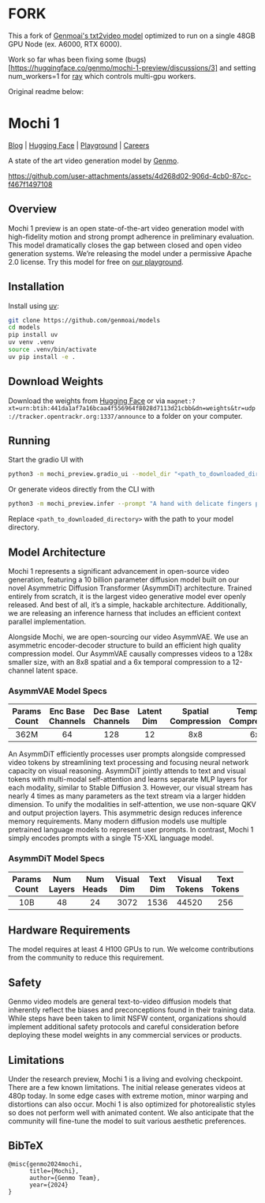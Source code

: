 # FORK

This a fork of [Genmoai's txt2video model](https://github.com/genmoai/models) optimized to run on a single 48GB GPU Node (ex. A6000, RTX 6000).

Work so far whas been fixing some (bugs)[https://huggingface.co/genmo/mochi-1-preview/discussions/3] and setting num_workers=1 for [ray](https://pypi.org/project/ray/) which controls multi-gpu workers.

Original readme below:

# Mochi 1
[Blog](https://www.genmo.ai/blog) | [Hugging Face](https://huggingface.co/genmo/mochi-1-preview) | [Playground](https://www.genmo.ai/play) | [Careers](https://jobs.ashbyhq.com/genmo)

A state of the art video generation model by [Genmo](https://genmo.ai).

https://github.com/user-attachments/assets/4d268d02-906d-4cb0-87cc-f467f1497108

## Overview

Mochi 1 preview is an open state-of-the-art video generation model with high-fidelity motion and strong prompt adherence in preliminary evaluation. This model dramatically closes the gap between closed and open video generation systems. We’re releasing the model under a permissive Apache 2.0 license. Try this model for free on [our playground](https://genmo.ai/play).

## Installation

Install using [uv](https://github.com/astral-sh/uv):

```bash
git clone https://github.com/genmoai/models
cd models 
pip install uv
uv venv .venv
source .venv/bin/activate
uv pip install -e .
```

## Download Weights

Download the weights from [Hugging Face](https://huggingface.co/genmo/mochi-1-preview/tree/main) or via `magnet:?xt=urn:btih:441da1af7a16bcaa4f556964f8028d7113d21cbb&dn=weights&tr=udp://tracker.opentrackr.org:1337/announce` to a folder on your computer.

## Running

Start the gradio UI with

```bash
python3 -m mochi_preview.gradio_ui --model_dir "<path_to_downloaded_directory>"
```

Or generate videos directly from the CLI with

```bash
python3 -m mochi_preview.infer --prompt "A hand with delicate fingers picks up a bright yellow lemon from a wooden bowl filled with lemons and sprigs of mint against a peach-colored background. The hand gently tosses the lemon up and catches it, showcasing its smooth texture. A beige string bag sits beside the bowl, adding a rustic touch to the scene. Additional lemons, one halved, are scattered around the base of the bowl. The even lighting enhances the vibrant colors and creates a fresh, inviting atmosphere." --seed 1710977262 --cfg-scale 4.5 --model_dir "<path_to_downloaded_directory>"
```

Replace `<path_to_downloaded_directory>` with the path to your model directory.

## Model Architecture

Mochi 1 represents a significant advancement in open-source video generation, featuring a 10 billion parameter diffusion model built on our novel Asymmetric Diffusion Transformer (AsymmDiT) architecture. Trained entirely from scratch, it is the largest video generative model ever openly released. And best of all, it’s a simple, hackable architecture. Additionally, we are releasing an inference harness that includes an efficient context parallel implementation. 

Alongside Mochi, we are open-sourcing our video AsymmVAE. We use an asymmetric encoder-decoder structure to build an efficient high quality compression model. Our AsymmVAE causally compresses videos to a 128x smaller size, with an 8x8 spatial and a 6x temporal compression to a 12-channel latent space. 

### AsymmVAE Model Specs
|Params <br> Count | Enc Base <br>  Channels | Dec Base <br> Channels |Latent <br> Dim | Spatial <br> Compression | Temporal <br> Compression | 
|:--:|:--:|:--:|:--:|:--:|:--:|
|362M   | 64  | 128  | 12   | 8x8   | 6x   | 

An AsymmDiT efficiently processes user prompts alongside compressed video tokens by streamlining text processing and focusing neural network capacity on visual reasoning. AsymmDiT jointly attends to text and visual tokens with multi-modal self-attention and learns separate MLP layers for each modality, similar to Stable Diffusion 3. However, our visual stream has nearly 4 times as many parameters as the text stream via a larger hidden dimension. To unify the modalities in self-attention, we use non-square QKV and output projection layers. This asymmetric design reduces inference memory requirements.
Many modern diffusion models use multiple pretrained language models to represent user prompts. In contrast, Mochi 1 simply encodes prompts with a single T5-XXL language model.

### AsymmDiT Model Specs
|Params <br> Count | Num <br> Layers | Num <br> Heads | Visual <br> Dim | Text <br> Dim | Visual <br> Tokens | Text <br> Tokens | 
|:--:|:--:|:--:|:--:|:--:|:--:|:--:|
|10B   | 48   | 24   | 3072   | 1536   | 44520   |   256   |

## Hardware Requirements

The model requires at least 4 H100 GPUs to run. We welcome contributions from the community to reduce this requirement.

## Safety
Genmo video models are general text-to-video diffusion models that inherently reflect the biases and preconceptions found in their training data. While steps have been taken to limit NSFW content, organizations should implement additional safety protocols and careful consideration before deploying these model weights in any commercial services or products.

## Limitations
Under the research preview, Mochi 1 is a living and evolving checkpoint. There are a few known limitations. The initial release generates videos at 480p today. In some edge cases with extreme motion, minor warping and distortions can also occur. Mochi 1 is also optimized for photorealistic styles so does not perform well with animated content. We also anticipate that the community will fine-tune the model to suit various aesthetic preferences.


## BibTeX
```
@misc{genmo2024mochi,
      title={Mochi},
      author={Genmo Team},
      year={2024}
}
```
